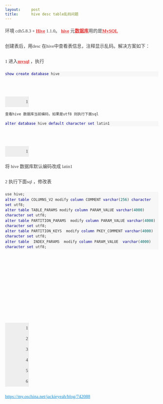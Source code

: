 ```yaml
---
layout:     post
title:      hive desc table乱码问题
---
```

<div id="article_content" class="article_content clearfix csdn-tracking-statistics" data-pid="blog" data-mod="popu_307" data-dsm="post">
								            <link rel="stylesheet" href="https://csdnimg.cn/release/phoenix/template/css/ck_htmledit_views-f76675cdea.css">
						<div class="htmledit_views" id="content_views">
                
<div id="article_content" class="article_content tracking-ad" style="font-size:15px;color:rgb(85,85,85);line-height:35px;font-family:'microsoft yahei';">
<div class="markdown_views" style="color:rgb(63,63,63);">
<p>
环境 cdh5.8.3 + <a href="http://lib.csdn.net/base/hive" rel="nofollow" class="replace_word" title="Hive知识库" style="color:rgb(223,52,52);font-weight:bold;">Hive</a> 1.1.0。 <a href="http://lib.csdn.net/base/hive" rel="nofollow" class="replace_word" title="Hive知识库" style="color:rgb(223,52,52);font-weight:bold;">hive</a> 元<a href="http://lib.csdn.net/base/mysql" rel="nofollow" class="replace_word" title="MySQL知识库" style="color:rgb(223,52,52);font-weight:bold;">数据库</a>用的是<a href="http://lib.csdn.net/base/mysql" rel="nofollow" class="replace_word" title="MySQL知识库" style="color:rgb(223,52,52);font-weight:bold;">MySQL</a></p>
<p>
创建表后，用desc 在hive中查看表信息，注释显示乱码。解决方案如下：</p>
<p>
1 进入<a href="http://lib.csdn.net/base/mysql" rel="nofollow" class="replace_word" title="MySQL知识库" style="color:rgb(223,52,52);font-weight:bold;">mysql</a> ，执行</p>
<pre class="prettyprint" style="font-family:'Source Code Pro', monospace;font-size:14px;line-height:1.45;color:rgb(51,51,51);background-color:rgba(128,128,128,.05);border:0px solid rgb(136,136,136);"><code class="hljs sql has-numbering" style="display:block;background:transparent;color:inherit;font-family:'Source Code Pro', monospace;"><span class="hljs-operator"><span class="hljs-keyword" style="color:rgb(0,0,136);">show</span> <span class="hljs-keyword" style="color:rgb(0,0,136);">create</span> <span class="hljs-keyword" style="color:rgb(0,0,136);">database</span> hive </span></code></pre><ul class="pre-numbering" style="width:50px;background-color:rgb(238,238,238);border-right:1px solid rgb(221,221,221);list-style:none;text-align:right;opacity:0;"><li>1</li></ul><ul class="pre-numbering" style="width:50px;background-color:rgb(238,238,238);border-right:1px solid rgb(221,221,221);list-style:none;text-align:right;"><li>1</li></ul><pre style="font-family:'Source Code Pro', monospace;font-size:14px;line-height:1.45;color:rgb(51,51,51);"><code style="font-family:'Source Code Pro', monospace;color:inherit;background-color:transparent;">查看hive 数据库当前编码，如果是utf8 则执行下面sql
</code></pre>
<pre class="prettyprint" style="font-family:'Source Code Pro', monospace;font-size:14px;line-height:1.45;color:rgb(51,51,51);background-color:rgba(128,128,128,.05);border:0px solid rgb(136,136,136);"><code class="hljs sql has-numbering" style="display:block;background:transparent;color:inherit;font-family:'Source Code Pro', monospace;"><span class="hljs-operator"><span class="hljs-keyword" style="color:rgb(0,0,136);">alter</span> <span class="hljs-keyword" style="color:rgb(0,0,136);">database</span> hive <span class="hljs-keyword" style="color:rgb(0,0,136);">default</span> <span class="hljs-keyword" style="color:rgb(0,0,136);">character</span> <span class="hljs-keyword" style="color:rgb(0,0,136);">set</span> latin1 </span></code></pre><ul class="pre-numbering" style="width:50px;background-color:rgb(238,238,238);border-right:1px solid rgb(221,221,221);list-style:none;text-align:right;opacity:0;"><li>1</li></ul><ul class="pre-numbering" style="width:50px;background-color:rgb(238,238,238);border-right:1px solid rgb(221,221,221);list-style:none;text-align:right;"><li>1</li></ul><p>
将 hive 数据库默认编码改成 latin1</p>
<p>
2 执行下面sql ，修改表</p>
<pre class="prettyprint" style="font-family:'Source Code Pro', monospace;font-size:14px;line-height:1.45;color:rgb(51,51,51);background-color:rgba(128,128,128,.05);border:0px solid rgb(136,136,136);"><code class="hljs sql has-numbering" style="display:block;background:transparent;color:inherit;font-family:'Source Code Pro', monospace;">use hive; 
<span class="hljs-operator"><span class="hljs-keyword" style="color:rgb(0,0,136);">alter</span> <span class="hljs-keyword" style="color:rgb(0,0,136);">table</span> COLUMNS_V2 modify <span class="hljs-keyword" style="color:rgb(0,0,136);">column</span> COMMENT <span class="hljs-keyword" style="color:rgb(0,0,136);">varchar</span>(<span class="hljs-number" style="color:rgb(0,102,102);">256</span>) <span class="hljs-keyword" style="color:rgb(0,0,136);">character</span> <span class="hljs-keyword" style="color:rgb(0,0,136);">set</span> utf8;</span>
<span class="hljs-operator"><span class="hljs-keyword" style="color:rgb(0,0,136);">alter</span> <span class="hljs-keyword" style="color:rgb(0,0,136);">table</span> TABLE_PARAMS modify <span class="hljs-keyword" style="color:rgb(0,0,136);">column</span> PARAM_VALUE <span class="hljs-keyword" style="color:rgb(0,0,136);">varchar</span>(<span class="hljs-number" style="color:rgb(0,102,102);">4000</span>) <span class="hljs-keyword" style="color:rgb(0,0,136);">character</span> <span class="hljs-keyword" style="color:rgb(0,0,136);">set</span> utf8;</span>
<span class="hljs-operator"><span class="hljs-keyword" style="color:rgb(0,0,136);">alter</span> <span class="hljs-keyword" style="color:rgb(0,0,136);">table</span> PARTITION_PARAMS  modify <span class="hljs-keyword" style="color:rgb(0,0,136);">column</span> PARAM_VALUE <span class="hljs-keyword" style="color:rgb(0,0,136);">varchar</span>(<span class="hljs-number" style="color:rgb(0,102,102);">4000</span>) <span class="hljs-keyword" style="color:rgb(0,0,136);">character</span> <span class="hljs-keyword" style="color:rgb(0,0,136);">set</span> utf8;</span>
<span class="hljs-operator"><span class="hljs-keyword" style="color:rgb(0,0,136);">alter</span> <span class="hljs-keyword" style="color:rgb(0,0,136);">table</span> PARTITION_KEYS  modify <span class="hljs-keyword" style="color:rgb(0,0,136);">column</span> PKEY_COMMENT <span class="hljs-keyword" style="color:rgb(0,0,136);">varchar</span>(<span class="hljs-number" style="color:rgb(0,102,102);">4000</span>) <span class="hljs-keyword" style="color:rgb(0,0,136);">character</span> <span class="hljs-keyword" style="color:rgb(0,0,136);">set</span> utf8;</span>
<span class="hljs-operator"><span class="hljs-keyword" style="color:rgb(0,0,136);">alter</span> <span class="hljs-keyword" style="color:rgb(0,0,136);">table</span>  INDEX_PARAMS  modify <span class="hljs-keyword" style="color:rgb(0,0,136);">column</span> PARAM_VALUE  <span class="hljs-keyword" style="color:rgb(0,0,136);">varchar</span>(<span class="hljs-number" style="color:rgb(0,102,102);">4000</span>) <span class="hljs-keyword" style="color:rgb(0,0,136);">character</span> <span class="hljs-keyword" style="color:rgb(0,0,136);">set</span> utf8;</span></code></pre><ul class="pre-numbering" style="width:50px;background-color:rgb(238,238,238);border-right:1px solid rgb(221,221,221);list-style:none;text-align:right;opacity:0;"><li>1</li><li>2</li><li>3</li><li>4</li><li>5</li><li>6</li></ul><ul class="pre-numbering" style="width:50px;background-color:rgb(238,238,238);border-right:1px solid rgb(221,221,221);list-style:none;text-align:right;"><li>1</li><li>2</li><li>3</li><li>4</li><li>5</li><li>6</li></ul><p>
<a href="https://my.oschina.net/jackieyeah/blog/742088" rel="nofollow" style="color:rgb(12,137,207);">https://my.oschina.net/jackieyeah/blog/742088</a></p>
</div>
</div>
<div class="bdsharebuttonbox tracking-ad bdshare-button-style0-16" style="font-family:'microsoft yahei';">
<a href="http://blog.csdn.net/jobschen/article/details/54140400#" rel="nofollow" class="bds_more" style="line-height:16px;color:rgb(51,51,51);"></a><a href="http://blog.csdn.net/jobschen/article/details/54140400#" rel="nofollow" class="bds_qzone" title="分享到QQ空间" style="line-height:16px;"></a><a href="http://blog.csdn.net/jobschen/article/details/54140400#" rel="nofollow" class="bds_tsina" title="分享到新浪微博" style="line-height:16px;"></a><a href="http://blog.csdn.net/jobschen/article/details/54140400#" rel="nofollow" class="bds_tqq" title="分享到腾讯微博" style="line-height:16px;"></a><a href="http://blog.csdn.net/jobschen/article/details/54140400#" rel="nofollow" class="bds_renren" title="分享到人人网" style="line-height:16px;"></a><a href="http://blog.csdn.net/jobschen/article/details/54140400#" rel="nofollow" class="bds_weixin" title="分享到微信" style="line-height:16px;"></a></div>
<div id="digg" style="text-align:center;font-family:'microsoft yahei';">
</div>
            </div>
                </div>